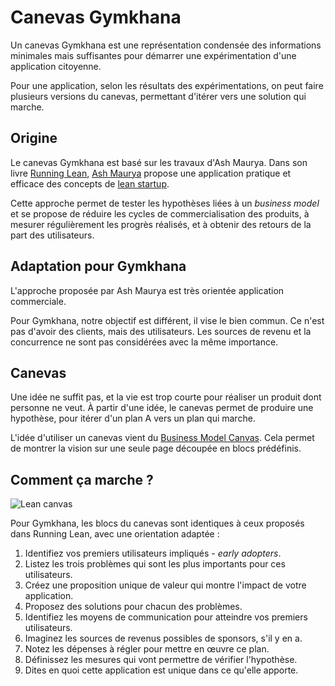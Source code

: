 # Canevas Gymkhana

Un canevas Gymkhana est une représentation condensée des informations minimales mais suffisantes pour démarrer une expérimentation d'une application citoyenne.

Pour une application, selon les résultats des expérimentations, on peut faire plusieurs versions du canevas, permettant d'itérer vers une solution qui marche.

## Origine
Le canevas Gymkhana est basé sur les travaux d'Ash Maurya.
Dans son livre [Running Lean](http://runninglean.co/), [Ash Maurya](https://twitter.com/ashmaurya) propose une application pratique et efficace des concepts de [lean startup](https://fr.wikipedia.org/wiki/Lean_Startup).

Cette approche permet de tester les hypothèses liées à un *business model* et se propose de réduire les cycles de commercialisation des produits, à mesurer régulièrement les progrès réalisés, et à obtenir des retours de la part des utilisateurs.

## Adaptation pour Gymkhana
L'approche proposée par Ash Maurya est très orientée application commerciale.

Pour Gymkhana, notre objectif est différent, il vise le bien commun. Ce n'est pas d'avoir des clients, mais des utilisateurs. Les sources de revenu et la concurrence ne sont pas considérées avec la même importance.

## Canevas

Une idée ne suffit pas, et la vie est trop courte pour réaliser un produit dont personne ne veut. À partir d'une idée, le canevas permet de produire une hypothèse, pour itérer d'un plan A vers un plan qui marche.

L'idée d'utiliser un canevas vient du [Business Model Canvas](http://www.businessmodelgeneration.com/). Cela permet de montrer la vision sur une seule page découpée en blocs prédéfinis.

## Comment ça marche ?

![Lean canvas](https://upload.wikimedia.org/wikipedia/commons/thumb/e/ea/Gymkhana-canvas.png/640px-Gymkhana-canvas.png)

Pour Gymkhana, les blocs du canevas sont identiques à ceux proposés dans Running Lean, avec une orientation adaptée :

1. Identifiez vos premiers utilisateurs impliqués - *early adopters*.
2. Listez les trois problèmes qui sont les plus importants pour ces utilisateurs.
3. Créez une proposition unique de valeur qui montre l'impact de votre application.
4. Proposez des solutions pour chacun des problèmes.
5. Identifiez les moyens de communication pour atteindre vos premiers utilisateurs.
6. Imaginez les sources de revenus possibles de sponsors, s'il y en a.
7. Notez les dépenses à régler pour mettre en œuvre ce plan.
8. Définissez les mesures qui vont permettre de vérifier l'hypothèse.
9. Dites en quoi cette application est unique dans ce qu'elle apporte.
